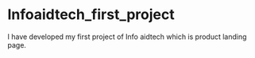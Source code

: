 # Infoaidtech_first_project
I have developed my first project of Info aidtech which is product landing page.
